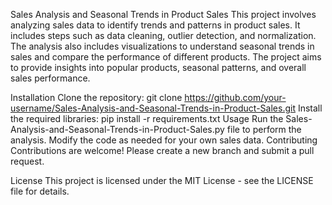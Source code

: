 Sales Analysis and Seasonal Trends in Product Sales
This project involves analyzing sales data to identify trends and patterns in product sales. It includes steps such as data cleaning, outlier detection, and normalization. The analysis also includes visualizations to understand seasonal trends in sales and compare the performance of different products. The project aims to provide insights into popular products, seasonal patterns, and overall sales performance.

Installation
Clone the repository: git clone https://github.com/your-username/Sales-Analysis-and-Seasonal-Trends-in-Product-Sales.git
Install the required libraries: pip install -r requirements.txt
Usage
Run the Sales-Analysis-and-Seasonal-Trends-in-Product-Sales.py file to perform the analysis.
Modify the code as needed for your own sales data.
Contributing
Contributions are welcome! Please create a new branch and submit a pull request.

License
This project is licensed under the MIT License - see the LICENSE file for details.

